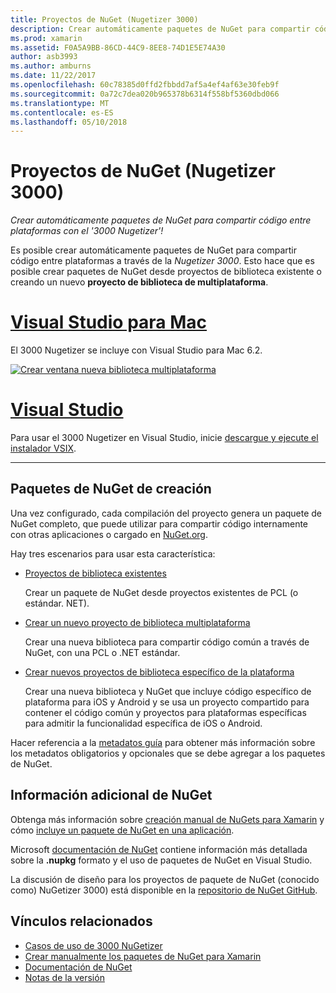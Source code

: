 ```yaml
---
title: Proyectos de NuGet (Nugetizer 3000)
description: Crear automáticamente paquetes de NuGet para compartir código entre plataformas con el '3000 Nugetizer'!
ms.prod: xamarin
ms.assetid: F0A5A9BB-86CD-44C9-8EE8-74D1E5E74A30
author: asb3993
ms.author: amburns
ms.date: 11/22/2017
ms.openlocfilehash: 60c78385d0ffd2fbbdd7af5a4ef4af63e30feb9f
ms.sourcegitcommit: 0a72c7dea020b965378b6314f558bf5360dbd066
ms.translationtype: MT
ms.contentlocale: es-ES
ms.lasthandoff: 05/10/2018
---
```

# <a name="nuget-projects-nugetizer-3000"></a>Proyectos de NuGet (Nugetizer 3000)

_Crear automáticamente paquetes de NuGet para compartir código entre plataformas con el '3000 Nugetizer'!_

Es posible crear automáticamente paquetes de NuGet para compartir código entre plataformas a través de la _Nugetizer 3000_. Esto hace que es posible crear paquetes de NuGet desde proyectos de biblioteca existente o creando un nuevo **proyecto de biblioteca de multiplataforma**.

# <a name="visual-studio-for-mactabvsmac"></a>[Visual Studio para Mac](#tab/vsmac)

El 3000 Nugetizer se incluye con Visual Studio para Mac 6.2.

[![](images/mulitplatform-library-sml.png "Crear ventana nueva biblioteca multiplataforma")](images/mulitplatform-library.png#lightbox)

# <a name="visual-studiotabvswin"></a>[Visual Studio](#tab/vswin)

Para usar el 3000 Nugetizer en Visual Studio, inicie [descargue y ejecute el instalador VSIX](http://bit.ly/nugetizer-2017).

-----

## <a name="building-nuget-packages"></a>Paquetes de NuGet de creación

Una vez configurado, cada compilación del proyecto genera un paquete de NuGet completo, que puede utilizar para compartir código internamente con otras aplicaciones o cargado en [NuGet.org](https://www.nuget.org).

Hay tres escenarios para usar esta característica:

- [Proyectos de biblioteca existentes](existing-library.md)

  Crear un paquete de NuGet desde proyectos existentes de PCL (o estándar. NET).

- [Crear un nuevo proyecto de biblioteca multiplataforma](single-codebase.md)

  Crear una nueva biblioteca para compartir código común a través de NuGet, con una PCL o .NET estándar.

- [Crear nuevos proyectos de biblioteca específico de la plataforma](platform-specific.md)

  Crear una nueva biblioteca y NuGet que incluye código específico de plataforma para iOS y Android y se usa un proyecto compartido para contener el código común y proyectos para plataformas específicas para admitir la funcionalidad específica de iOS o Android.

Hacer referencia a la [metadatos guía](metadata.md) para obtener más información sobre los metadatos obligatorios y opcionales que se debe agregar a los paquetes de NuGet.


## <a name="further-nuget-information"></a>Información adicional de NuGet

Obtenga más información sobre [creación manual de NuGets para Xamarin](~/cross-platform/app-fundamentals/nuget-manual.md) y cómo [incluye un paquete de NuGet en una aplicación](https://docs.microsoft.com/visualstudio/mac/nuget-walkthrough).

Microsoft [documentación de NuGet](https://docs.microsoft.com/nuget/) contiene información más detallada sobre la **.nupkg** formato y el uso de paquetes de NuGet en Visual Studio.

La discusión de diseño para los proyectos de paquete de NuGet (conocido como) NuGetizer 3000) está disponible en la [repositorio de NuGet GitHub](https://github.com/NuGet/Home/wiki/NuGetizer-3000).


## <a name="related-links"></a>Vínculos relacionados

- [Casos de uso de 3000 NuGetizer](https://github.com/NuGet/Home/wiki/NuGetizer-Core-Scenarios)
- [Crear manualmente los paquetes de NuGet para Xamarin](~/cross-platform/app-fundamentals/nuget-manual.md)
- [Documentación de NuGet](https://docs.microsoft.com/nuget/)
- [Notas de la versión](https://developer.xamarin.com/releases/studio/xamarin.studio_6.2/xamarin.studio_6.2/#NuGetizer_3000)
